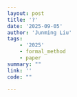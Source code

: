 ```yaml
---
layout: post
title: '?'
date: '2025-09-05'
author: 'Junming Liu'
tags:
    - '2025'
    - formal_method
    - paper
summary: ""
link: ''
code: ""

---
```


